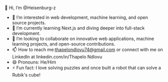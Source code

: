 👋 Hi, I’m @Heisenburg-z
- 👀 I’m interested in web development, machine learning, and open source projects.
- 🌱 I’m currently learning Next.js and diving deeper into full-stack development.
- 💞️ I’m looking to collaborate on innovative web applications, machine learning projects, and open-source contributions.
- 📫 How to reach me:thapelondlovu74@gmail.com or connect with me on LinkedIn at linkedin.com/in/Thapelo Ndlovu
- 😄 Pronouns: He/Him
- ⚡ Fun fact: I love solving puzzles and once built a robot that can solve a Rubik's cube!


<!---
Heisenburg-z/Heisenburg-z is a ✨ special ✨ repository because its `README.md` (this file) appears on your GitHub profile.
You can click the Preview link to take a look at your changes.
--->
